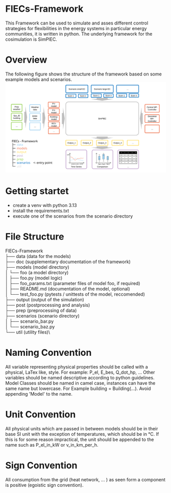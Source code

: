 # FlECs-Framework

This Framework can be used to simulate and asses different control strategies for flexibilities in the energy systems in particular energy communities, it is written in python.
The underlying framework for the cosimulation is SimPlEC. 

# Overview
The following figure shows the structure of the framework based on some example models and scenarios.
![Overview](doc/overview.svg?raw=true "Overview")

# Getting startet
- create a venv with python 3.13
- install the requirements.txt
- execute one of the scenarios from the scenario directory

# File Structure

FlECs-Framework\
├── data (data for the models)\
├── doc (supplementary documentation of the framework)\
├── models (model directory)\
│   └── foo (a model directory)\
│       ├── foo.py (model logic)\
│       ├── foo_params.txt (parameter files of model foo, if required)\
│       ├── README.md (documentation of the model, optional)\
│       └── test_foo.py (pytests / unittests of the model, reccomended)\
├── output (output of the simulation)\
├── post (postprocessing and analysis)\
├── prep (preprocessing of data)\
├── scenarios (scenario directory)\
│   ├── scenario_bar.py\
│   └── scenario_baz.py\
└── util (utility files)\

# Naming Convention
All variable representing physical properties should be called with a physical, LaTex like, style. For example: P_el, E_bes, Q_dot_hp, ...
Other variables should be named descriptive according to python guidelines.
Model Classes should be named in camel case, instances can have the same name but lowercase. For Example
building = Building(...). Avoid appending 'Model' to the name.

# Unit Convention
All physical units which are passed in between models should be in their base SI unit with the exception of temperatures, which should be in °C. If this is for some reason impractical, the unit should be appended to the name such as P_el_in_kW or v_in_km_per_h.

# Sign Convention
All consumption from the grid (heat network, ... ) as seen form a component is positive (egoistic sign convention).

